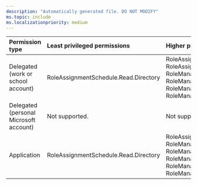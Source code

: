 ```yaml
---
description: "Automatically generated file. DO NOT MODIFY"
ms.topic: include
ms.localizationpriority: medium
---
```


|Permission type|Least privileged permissions|Higher privileged permissions|
|:---|:---|:---|
|Delegated (work or school account)|RoleAssignmentSchedule.Read.Directory|RoleAssignmentSchedule.ReadWrite.Directory, RoleAssignmentSchedule.ReadWrite.Directory, RoleManagement.Read.All, RoleManagement.Read.Directory, RoleManagement.Read.Directory, RoleManagement.ReadWrite.Directory|
|Delegated (personal Microsoft account)|Not supported.|Not supported.|
|Application|RoleAssignmentSchedule.Read.Directory|RoleAssignmentSchedule.ReadWrite.Directory, RoleManagement.Read.All, RoleManagement.Read.Directory, RoleManagement.Read.Directory, RoleManagement.ReadWrite.Directory, RoleManagement.ReadWrite.Directory|


